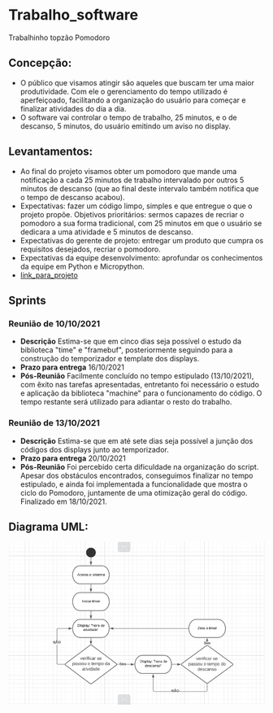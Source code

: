 # Trabalho_software

Trabalhinho topzão Pomodoro

## Concepção:

* O público que visamos atingir são aqueles que buscam ter uma maior produtividade. Com ele o gerenciamento do tempo 
  utilizado é aperfeiçoado, facilitando a organização do usuário para começar e finalizar atividades do dia a dia. 
* O software vai controlar o tempo de trabalho, 25 minutos, e o de descanso, 5 minutos, do usuário emitindo um aviso 
  no display. 

## Levantamentos: 
 
* Ao final do projeto visamos obter um pomodoro que mande uma notificação a cada 25 minutos de trabalho intervalado por 
  outros 5 minutos de descanso (que ao final deste intervalo também notifica que o tempo de descanso acabou). 
* Expectativas: fazer um código limpo, simples e que entregue o que o projeto propõe. Objetivos prioritários: sermos 
  capazes de recriar o pomodoro a sua forma tradicional, com 25 minutos em que o usuário se dedicara a uma atividade e 
  5 minutos de descanso. 
* Expectativas do gerente de projeto: entregar um produto que cumpra os requisitos desejados, recriar o pomodoro. 
* Expectativas da equipe desenvolvimento: aprofundar os conhecimentos da equipe em Python e Micropython. 
* [link_para_projeto](micropython.py)

## Sprints

### Reunião de 10/10/2021 

* **Descrição** Estima-se que em cinco dias seja possível o estudo da biblioteca "time" e "framebuf", posteriormente
  seguindo para a construção do temporizador e template dos displays. 
* **Prazo para entrega** 16/10/2021
* **Pós-Reunião** Facilmente concluído no tempo estipulado (13/10/2021), com êxito nas tarefas apresentadas, entretanto 
  foi necessário o estudo e aplicação da biblioteca "machine" para o funcionamento do código. O tempo restante será 
  utilizado para adiantar o resto do trabalho.

### Reunião de 13/10/2021

* **Descrição** Estima-se que em até sete dias seja possível a junção dos códigos dos displays junto ao temporizador. 
* **Prazo para entrega** 20/10/2021
* **Pós-Reunião** Foi percebido certa dificuldade na organização do script. Apesar dos obstáculos encontrados, conseguimos 
  finalizar no tempo estipulado, e ainda foi implementada a funcionalidade que mostra o ciclo do Pomodoro, juntamente de 
  uma otimização geral do código. Finalizado em 18/10/2021.

## Diagrama UML:

![](imgs/Diagrama_UML.png)